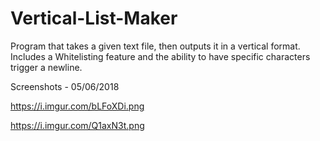 # Vertical-List-Maker
Program that takes a given text file, then outputs it in a vertical format.
Includes a Whitelisting feature and the ability to have specific characters trigger a newline.

Screenshots - 05/06/2018

https://i.imgur.com/bLFoXDi.png

https://i.imgur.com/Q1axN3t.png

